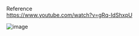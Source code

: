 Reference<br>
https://www.youtube.com/watch?v=gRq-IdShxpU

![image](https://user-images.githubusercontent.com/10098082/135314935-0f391626-6ee0-4920-a3c7-5ff92babca97.png)
